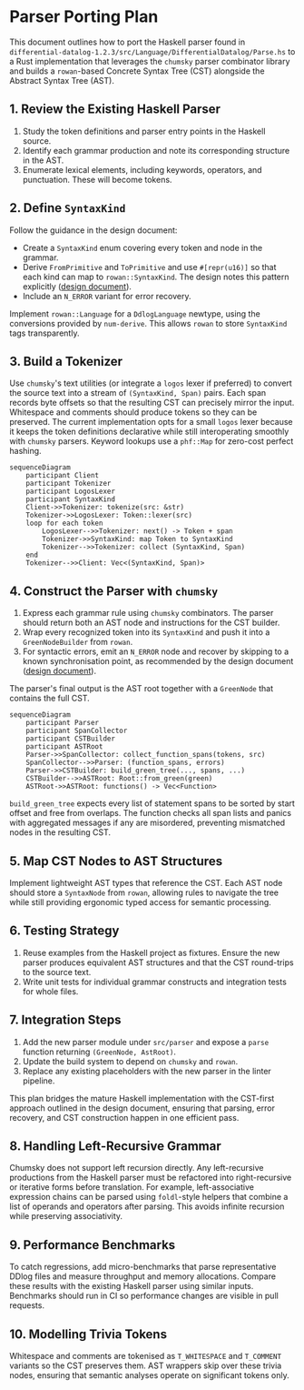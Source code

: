 # Parser Porting Plan

This document outlines how to port the Haskell parser found in
`differential-datalog-1.2.3/src/Language/DifferentialDatalog/Parse.hs` to a Rust
implementation that leverages the `chumsky` parser combinator library and builds
a `rowan`-based Concrete Syntax Tree (CST) alongside the Abstract Syntax Tree
(AST).

## 1. Review the Existing Haskell Parser

1. Study the token definitions and parser entry points in the Haskell source.
2. Identify each grammar production and note its corresponding structure in the
   AST.
3. Enumerate lexical elements, including keywords, operators, and punctuation.
   These will become tokens.

## 2. Define `SyntaxKind`

Follow the guidance in the design document:

- Create a `SyntaxKind` enum covering every token and node in the grammar.
- Derive `FromPrimitive` and `ToPrimitive` and use `#[repr(u16)]` so that each
  kind can map to `rowan::SyntaxKind`. The design notes this pattern explicitly
  ([design document](docs/ddlint-design-and-road-map.md#L71-L122)).
- Include an `N_ERROR` variant for error recovery.

Implement `rowan::Language` for a `DdlogLanguage` newtype, using the conversions
provided by `num-derive`. This allows `rowan` to store `SyntaxKind` tags
transparently.

## 3. Build a Tokenizer

Use `chumsky`'s text utilities (or integrate a `logos` lexer if preferred) to
convert the source text into a stream of `(SyntaxKind, Span)` pairs. Each span
records byte offsets so that the resulting CST can precisely mirror the input.
Whitespace and comments should produce tokens so they can be preserved. The
current implementation opts for a small `logos` lexer because it keeps the token
definitions declarative while still interoperating smoothly with `chumsky`
parsers. Keyword lookups use a `phf::Map` for zero-cost perfect hashing.

```mermaid
sequenceDiagram
    participant Client
    participant Tokenizer
    participant LogosLexer
    participant SyntaxKind
    Client->>Tokenizer: tokenize(src: &str)
    Tokenizer->>LogosLexer: Token::lexer(src)
    loop for each token
        LogosLexer-->>Tokenizer: next() -> Token + span
        Tokenizer->>SyntaxKind: map Token to SyntaxKind
        Tokenizer-->>Tokenizer: collect (SyntaxKind, Span)
    end
    Tokenizer-->>Client: Vec<(SyntaxKind, Span)>
```

## 4. Construct the Parser with `chumsky`

1. Express each grammar rule using `chumsky` combinators. The parser should
   return both an AST node and instructions for the CST builder.
2. Wrap every recognized token into its `SyntaxKind` and push it into a
   `GreenNodeBuilder` from `rowan`.
3. For syntactic errors, emit an `N_ERROR` node and recover by skipping to a
   known synchronisation point, as recommended by the design document
   ([design document](docs/ddlint-design-and-road-map.md#L124-L139)).

The parser's final output is the AST root together with a `GreenNode` that
contains the full CST.

```mermaid
sequenceDiagram
    participant Parser
    participant SpanCollector
    participant CSTBuilder
    participant ASTRoot
    Parser->>SpanCollector: collect_function_spans(tokens, src)
    SpanCollector-->>Parser: (function_spans, errors)
    Parser->>CSTBuilder: build_green_tree(..., spans, ...)
    CSTBuilder-->>ASTRoot: Root::from_green(green)
    ASTRoot->>ASTRoot: functions() -> Vec<Function>
```

`build_green_tree` expects every list of statement spans to be sorted by start
offset and free from overlaps. The function checks all span lists and panics
with aggregated messages if any are misordered, preventing mismatched nodes in
the resulting CST.

## 5. Map CST Nodes to AST Structures

Implement lightweight AST types that reference the CST. Each AST node should
store a `SyntaxNode` from `rowan`, allowing rules to navigate the tree while
still providing ergonomic typed access for semantic processing.

## 6. Testing Strategy

1. Reuse examples from the Haskell project as fixtures. Ensure the new parser
   produces equivalent AST structures and that the CST round-trips to the source
   text.
2. Write unit tests for individual grammar constructs and integration tests for
   whole files.

## 7. Integration Steps

1. Add the new parser module under `src/parser` and expose a `parse` function
   returning `(GreenNode, AstRoot)`.
2. Update the build system to depend on `chumsky` and `rowan`.
3. Replace any existing placeholders with the new parser in the linter pipeline.

This plan bridges the mature Haskell implementation with the CST-first approach
outlined in the design document, ensuring that parsing, error recovery, and CST
construction happen in one efficient pass.

## 8. Handling Left-Recursive Grammar

Chumsky does not support left recursion directly. Any left-recursive productions
from the Haskell parser must be refactored into right-recursive or iterative
forms before translation. For example, left-associative expression chains can be
parsed using `foldl`-style helpers that combine a list of operands and operators
after parsing. This avoids infinite recursion while preserving associativity.

## 9. Performance Benchmarks

To catch regressions, add micro-benchmarks that parse representative DDlog files
and measure throughput and memory allocations. Compare these results with the
existing Haskell parser using similar inputs. Benchmarks should run in CI so
performance changes are visible in pull requests.

## 10. Modelling Trivia Tokens

Whitespace and comments are tokenised as `T_WHITESPACE` and `T_COMMENT` variants
so the CST preserves them. AST wrappers skip over these trivia nodes, ensuring
that semantic analyses operate on significant tokens only.
